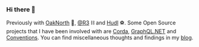 ### Hi there 👋

Previously with [OakNorth](https://www.oaknorth.co.uk/) 🌳, [@R3](https://www.r3.com/) ⛓ and [Hudl](https://www.hudl.com/) ⚽️. Some Open Source projects that I have been involved with are [Corda](https://github.com/corda/corda), [GraphQL.NET](https://github.com/graphql-dotnet/graphql-dotnet) and [Conventions](https://github.com/graphql-dotnet/conventions). You can find miscellaneous thoughts and findings in my [blog](https://tlil.github.io/).

